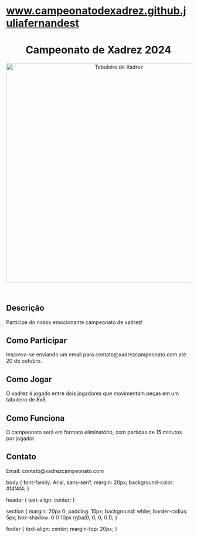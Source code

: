 # www.campeonatodexadrez.github.juliafernandest
<!DOCTYPE html>
<html lang="pt-BR">
<head>
    <meta charset="UTF-8">
    <meta name="viewport" content="width=device-width, initial-scale=1.0">
    <title>Campeonato de Xadrez 2024</title>
    <link rel="stylesheet" href="styles.css">
</head>
<body>
    <header>
        <h1>Campeonato de Xadrez 2024</h1>
        <img src="images/xadrez.jpg" alt="Tabuleiro de Xadrez" width="600">
    </header>
    <section id="descricao">
        <h2>Descrição</h2>
        <p>Participe do nosso emocionante campeonato de xadrez!</p>
    </section>
    <section id="como-participar">
        <h2>Como Participar</h2>
        <p>Inscreva-se enviando um email para contato@xadrezcampeonato.com até 20 de outubro.</p>
    </section>
    <section id="como-jogar">
        <h2>Como Jogar</h2>
        <p>O xadrez é jogado entre dois jogadores que movimentam peças em um tabuleiro de 8x8.</p>
    </section>
    <section id="como-funciona">
        <h2>Como Funciona</h2>
        <p>O campeonato será em formato eliminatório, com partidas de 15 minutos por jogador.</p>
    </section>
    <footer>
        <h2>Contato</h2>
        <p>Email: contato@xadrezcampeonato.com</p>
    </footer>
</body>
</html>
body {
    font-family: Arial, sans-serif;
    margin: 20px;
    background-color: #f4f4f4;
}

header {
    text-align: center;
}

section {
    margin: 20px 0;
    padding: 15px;
    background: white;
    border-radius: 5px;
    box-shadow: 0 0 10px rgba(0, 0, 0, 0.1);
}

footer {
    text-align: center;
    margin-top: 20px;
}
